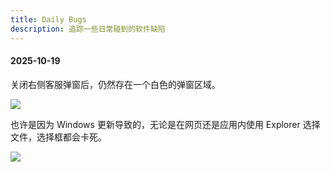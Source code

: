 ```yaml
---
title: Daily Bugs
description: 追踪一些日常碰到的软件缺陷
---
```


#### 2025-10-19

关闭右侧客服弹窗后，仍然存在一个白色的弹窗区域。

![](https://mgear-image.oss-cn-shanghai.aliyuncs.com/image/other/PixPin_2025-10-19_13-04-39.png)

也许是因为 Windows 更新导致的，无论是在网页还是应用内使用 Explorer 选择文件，选择框都会卡死。

![](https://mgear-image.oss-cn-shanghai.aliyuncs.com/image/other/3db30da9c32753c926d793c16203391e.png)
